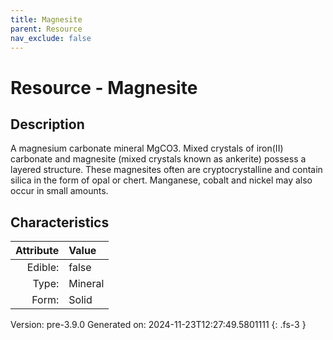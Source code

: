 ```yaml
---
title: Magnesite
parent: Resource
nav_exclude: false
---
```

# Resource - Magnesite

## Description
A magnesium carbonate mineral MgCO3. Mixed&#10;&#9; crystals of iron(II) carbonate and magnesite (mixed crystals known as ankerite) possess&#10;&#9; a layered structure. These magnesites often are cryptocrystalline and contain silica in&#10;&#9; the form of opal or chert. Manganese, cobalt and nickel may also occur in small amounts.&#10;&#9; 

## Characteristics

| Attribute      | Value |
|--------:|:------|
|Edible:|false|
|Type:|Mineral|
|Form:|Solid|
 



    

Version: pre-3.9.0 Generated on: 2024-11-23T12:27:49.5801111
{: .fs-3 }
